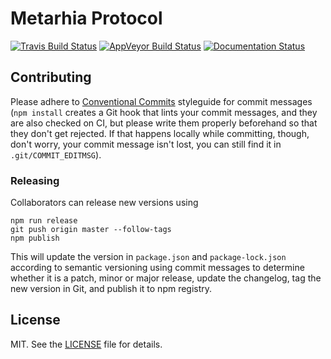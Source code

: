 # Metarhia Protocol

[![Travis Build Status][travis-badge]][travis-url]
[![AppVeyor Build Status][appveyor-badge]][appveyor-url]
[![Documentation Status][readthedocs-badge]][readthedocs-url]

## Contributing

Please adhere to [Conventional Commits][] styleguide for commit messages (`npm
install` creates a Git hook that lints your commit messages, and they are also
checked on CI, but please write them properly beforehand so that they don't get
rejected.  If that happens locally while committing, though, don't worry, your
commit message isn't lost, you can still find it in `.git/COMMIT_EDITMSG`).

### Releasing

Collaborators can release new versions using

```console
npm run release
git push origin master --follow-tags
npm publish
```

This will update the version in `package.json` and `package-lock.json`
according to semantic versioning using commit messages to determine whether it
is a patch, minor or major release, update the changelog, tag the new version
in Git, and publish it to npm registry.

## License

MIT. See the [LICENSE][] file for details.

[Conventional Commits]: https://conventionalcommits.org
[LICENSE]: LICENSE
[appveyor-badge]: https://ci.appveyor.com/api/projects/status/wuffvoyxtplk1hvd?svg=true
[appveyor-url]: https://ci.appveyor.com/project/metarhia/protocol
[readthedocs-badge]: https://readthedocs.org/projects/mhp/badge/?version=latest
[readthedocs-url]: http://mhp.readthedocs.io/en/latest/
[travis-badge]: https://travis-ci.org/metarhia/protocol.svg?branch=master
[travis-url]: https://travis-ci.org/metarhia/protocol
